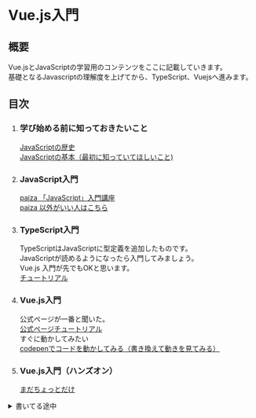 # Vue.js入門

## 概要
Vue.jsとJavaScriptの学習用のコンテンツをここに記載していきます。  
基礎となるJavascriptの理解度を上げてから、TypeScript、Vuejsへ進みます。

## 目次
1. ### 学び始める前に知っておきたいこと
   [JavaScriptの歴史](./docs/1.introduction.md)  
   [JavaScriptの基本（最初に知っていてほしいこと)](./docs/2.0.js_menu.md)

1. ### JavaScript入門
   [paiza 「JavaScript」入門講座](https://paiza.jp/works/search_courses/2205)  
   [paiza 以外がいい人はこちら](https://developer.mozilla.org/ja/docs/Web/JavaScript)

1. ### TypeScript入門
   TypeScriptはJavaScriptに型定義を追加したものです。  
   JavaScriptが読めるようになったら入門してみましょう。  
   Vue.js 入門が先でもOKと思います。  
   [チュートリアル](https://typescriptbook.jp/)

1. ### Vue.js入門
   公式ページが一番と聞いた。  
   [公式ページチュートリアル](https://ja.vuejs.org/tutorial/#step-1)  
   すぐに動かしてみたい  
   [codepenでコードを動かしてみる（書き換えて動きを見てみる）](https://codepen.io/mura-no/pen/RwqvMKV)  

2. ### Vue.js入門（ハンズオン）
   [まだちょっとだけ](./docs/4.0.vue_menu.md)


<details>
<summary>書いてる途中</summary>

- まずはJavaScriptについてどの程度の知識があるのか確認し出発点をきめる
https://mizchi.hatenablog.com/entry/2018/10/03/195854

- 次に最低限のJavaScript言語仕様をまなぶ  
https://hatena.github.io/Hatena-Textbook-JavaScript/

- Vueとは  
https://flxy.jp/media/article/8761

- Vite / Vue3 環境構築 はこれよさそう 
https://miyauchi.dev/ja/posts/vite-vue3-typescript/

- Vue.js（フロントエンド）
BEは普通にREST-Jsonでいい

https://techblog.yahoo.co.jp/advent-calendar-2018/yahoo-frontend/

- Vue演習(ToDoアプリ)  
https://developers.google.com/codelabs/codelabs/vue-framework-todo-app#0

Vue.js
Vuex
Vue CLI

vite ボイラープレート
<details>

